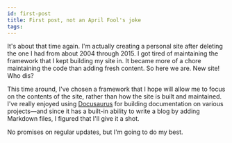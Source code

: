 ```yaml
---
id: first-post
title: First post, not an April Fool's joke
tags:
---
```


It's about that time again. I'm actually creating a personal site after deleting the one I had from about 2004 through 2015. I got tired of maintaining the framework that I kept building my site in. It became more of a chore maintaining the code than adding fresh content. So here we are. New site! Who dis?

<!--truncate-->

This time around, I've chosen a framework that I hope will allow me to focus on the contents of the site, rather than how the site is built and maintained. I've really enjoyed using [Docusaurus](https://v2.docusaurus.io) for building documentation on various projects—and since it has a built-in ability to write a blog by adding Markdown files, I figured that I'll give it a shot.

No promises on regular updates, but I'm going to do my best.
